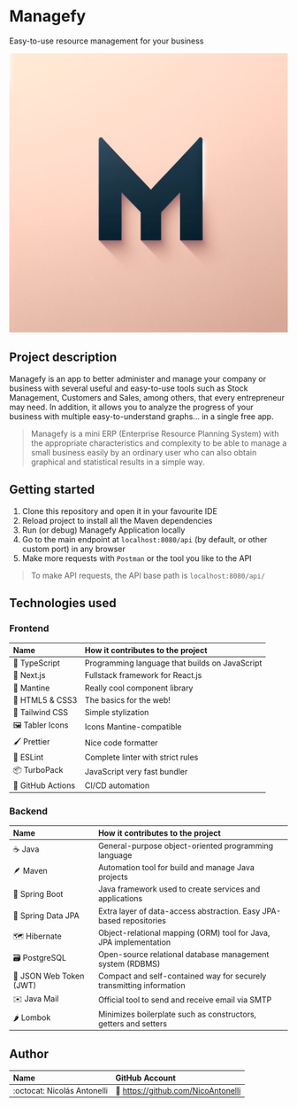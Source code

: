 # Managefy
Easy-to-use resource management for your business

![Managefy logo](public/Managefy-logo.jpeg)

## Project description
Managefy is an app to better administer and manage your company or business
with several useful and easy-to-use tools such as Stock Management,
Customers and Sales, among others, that every entrepreneur may need.
In addition, it allows you to analyze the progress of your business
with multiple easy-to-understand graphs... in a single free app.

> Managefy is a mini ERP (Enterprise Resource Planning System)
> with the appropriate characteristics and complexity to be able to manage
> a small business easily by an ordinary user who can also obtain
> graphical and statistical results in a simple way.


## Getting started

1. Clone this repository and open it in your favourite IDE
2. Reload project to install all the Maven dependencies
3. Run (or debug) Managefy Application locally
4. Go to the main endpoint at `localhost:8080/api` (by default, or other custom port) in any browser
5. Make more requests with `Postman` or the tool you like to the API

> To make API requests, the API base path is `localhost:8080/api/`

## Technologies used

### Frontend

| Name                            | How it contributes to the project              |
|:--------------------------------|:-----------------------------------------------|
| :necktie: TypeScript            | Programming language that builds on JavaScript |
| :rocket: Next.js                | Fullstack framework for React.js               |
| :basket: Mantine                | Really cool component library                  |
| :bone: HTML5 & CSS3             | The basics for the web!                        |
| :art: Tailwind CSS              | Simple stylization                             |
| :framed_picture: Tabler Icons   | Icons Mantine-compatible                       |
| :paintbrush: Prettier           | Nice code formatter                            |
| :triangular_ruler: ESLint       | Complete linter with strict rules              |
| :package: TurboPack             | JavaScript very fast bundler                   |
| :page_with_curl: GitHub Actions | CI/CD automation                               |

### Backend

| Name                               | How it contributes to the project                                    |
|:-----------------------------------|:---------------------------------------------------------------------|
| :coffee: Java                      | General-purpose object-oriented programming language                 |
| :feather: Maven                    | Automation tool for build and manage Java projects                   |
| :fallen_leaf: Spring Boot          | Java framework used to create services and applications              |
| :bookmark_tabs: Spring Data JPA    | Extra layer of data-access abstraction. Easy JPA-based repositories  |
| :world_map: Hibernate              | Object-relational mapping (ORM) tool for Java, JPA implementation    |
| :card_file_box: PostgreSQL         | Open-source relational database management system (RDBMS)            |
| :floppy_disk: JSON Web Token (JWT) | Compact and self-contained way for securely transmitting information |
| :envelope: Java Mail               | Official tool to send and receive email via SMTP                     |
| :hot_pepper: Lombok                | Minimizes boilerplate such as constructors, getters and setters      |

## Author

| Name                        | GitHub Account                            |
|:----------------------------|:------------------------------------------|
| :octocat: Nicolás Antonelli | :link: https://github.com/NicoAntonelli   |
